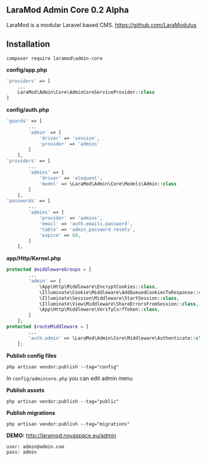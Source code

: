 LaraMod Admin Core 0.2 Alpha
----------------------------
LaraMod is a modular Laravel based CMS.
https://github.com/LaraModulus

Installation
---------------
```
composer require laramod\admin-core
```
 **config/app.php**
 
```php 
'providers' => [
    ...
    LaraMod\Admin\Core\AdminCoreServiceProvider::class
]
```
**config/auth.php**
```php
'guards' => [
        ...
        'admin' => [
            'driver' => 'session',
            'provider' => 'admins'
        ]
    ],
'providers' => [
        ...
        'admins' => [
            'driver' => 'eloquent',
            'model' => \LaraMod\Admin\Core\Models\Admin::class
        ]
    ],
'passwords' => [
        ...
        'admins' => [
            'provider' => 'admins',
            'email' => 'auth.emails.password',
            'table' => 'admin_password_resets',
            'expire' => 60,
        ]
    ],
```
**app/Http/Kernel.php**
```php
protected $middlewareGroups = [
        ...
        'admin' => [
            \App\Http\Middleware\EncryptCookies::class,
            \Illuminate\Cookie\Middleware\AddQueuedCookiesToResponse::class,
            \Illuminate\Session\Middleware\StartSession::class,
            \Illuminate\View\Middleware\ShareErrorsFromSession::class,
            \App\Http\Middleware\VerifyCsrfToken::class,
        ]
    ];
protected $routeMiddleware = [
        ...
        'auth.admin' => \LaraMod\Admin\Core\Middleware\Authenticate::class,
    ];
```
**Publish config files**
```
php artisan vendor:publish --tag="config"
```
In `config/admincore.php` you can edit admin menu

**Publish assets**
```
php artisan vendor:publish --tag="public"
```
**Publish migrations**
```
php artisan vendor:publish --tag="migrations"
```
**DEMO:** http://laramod.novaspace.eu/admin
```
user: admin@admin.com
pass: admin
```